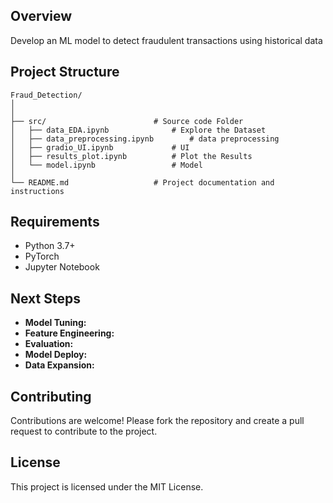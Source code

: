 ## Overview

Develop an ML model to detect fraudulent transactions using historical data

## Project Structure

```plaintext
Fraud_Detection/
│
│
├── src/                  		# Source code Folder
│   ├── data_EDA.ipynb       		# Explore the Dataset
│   ├── data_preprocessing.ipynb        # data preprocessing
│   ├── gradio_UI.ipynb         	# UI
│   ├── results_plot.ipynb      	# Plot the Results
│   └── model.ipynb         		# Model
│
└── README.md              		# Project documentation and instructions

```

## Requirements
- Python 3.7+
- PyTorch 
- Jupyter Notebook 	

## Next Steps
- **Model Tuning:** 
- **Feature Engineering:** 
- **Evaluation:** 
- **Model Deploy:** 
- **Data Expansion:** 

## Contributing
Contributions are welcome! Please fork the repository and create a pull request to contribute to the project.

## License
This project is licensed under the MIT License.
